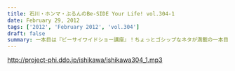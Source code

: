```yaml
---
title: 石川・ホンマ・ぶるんのBe-SIDE Your Life! vol.304-1
date: February 29, 2012
tags: ['2012', 'February 2012', 'vol.304']
draft: false
summary: 一本目は『ビーサイワイドショー講座』！ちょっとゴシップなネタが満載の一本目ですよん。ＮＡＭＡＥ
---
```


http://project-phi.ddo.jp/ishikawa/ishikawa304_1.mp3